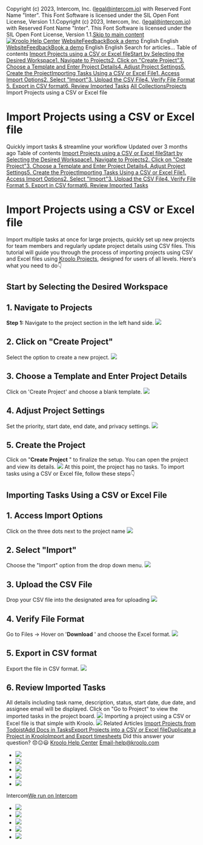 Copyright (c) 2023, Intercom, Inc. (legal@intercom.io) with Reserved Font Name "Inter". This Font Software is licensed under the SIL Open Font License, Version 1.1.Copyright (c) 2023, Intercom, Inc. (legal@intercom.io) with Reserved Font Name "Inter". This Font Software is licensed under the SIL Open Font License, Version 1.1.[Skip to main content](https://help.kroolo.com/en/articles/9647394-import-projects-using-a-csv-or-excel-file#main-content)
[![Kroolo Help Center](https://downloads.intercomcdn.com/i/o/h4qkzypg/611116/ee699fbf23fef0f6d8d4f666d84c/37cdcedd14003d8fdcfdeda0a05c09cb)](https://help.kroolo.com/en/)
[Website](https://kroolo.com/)[Feedback](https://kroolo.featurebase.app/)[Book a demo](https://kroolo.com/book-demo)
English
English
[Website](https://kroolo.com/)[Feedback](https://kroolo.featurebase.app/)[Book a demo](https://kroolo.com/book-demo)
English
English
Search for articles...
Table of contents
[Import Projects using a CSV or Excel file](https://help.kroolo.com/en/articles/9647394-import-projects-using-a-csv-or-excel-file#h_d7ca8dcc88)[Start by Selecting the Desired Workspace](https://help.kroolo.com/en/articles/9647394-import-projects-using-a-csv-or-excel-file#h_b33da37555)[1. Navigate to Projects](https://help.kroolo.com/en/articles/9647394-import-projects-using-a-csv-or-excel-file#h_aab1c91c9e)[2. Click on "Create Project"](https://help.kroolo.com/en/articles/9647394-import-projects-using-a-csv-or-excel-file#h_c4090f4162)[3. Choose a Template and Enter Project Details](https://help.kroolo.com/en/articles/9647394-import-projects-using-a-csv-or-excel-file#h_0dbf95c0b4)[4. Adjust Project Settings](https://help.kroolo.com/en/articles/9647394-import-projects-using-a-csv-or-excel-file#h_3ac73a820a)[5. Create the Project](https://help.kroolo.com/en/articles/9647394-import-projects-using-a-csv-or-excel-file#h_54996ef668)[Importing Tasks Using a CSV or Excel File](https://help.kroolo.com/en/articles/9647394-import-projects-using-a-csv-or-excel-file#h_8fc4916e12)[1. Access Import Options](https://help.kroolo.com/en/articles/9647394-import-projects-using-a-csv-or-excel-file#h_ad69291a72)[2. Select "Import"](https://help.kroolo.com/en/articles/9647394-import-projects-using-a-csv-or-excel-file#h_467146c738)[3. Upload the CSV File](https://help.kroolo.com/en/articles/9647394-import-projects-using-a-csv-or-excel-file#h_8ffcc6daea)[4. Verify File Format ](https://help.kroolo.com/en/articles/9647394-import-projects-using-a-csv-or-excel-file#h_97e37f244a)[5. Export in CSV format](https://help.kroolo.com/en/articles/9647394-import-projects-using-a-csv-or-excel-file#h_d821c50493)[6. Review Imported Tasks](https://help.kroolo.com/en/articles/9647394-import-projects-using-a-csv-or-excel-file#h_2ecbfa70a4)
[All Collections](https://help.kroolo.com/en/)[Projects](https://help.kroolo.com/en/collections/9118210-projects)
Import Projects using a CSV or Excel file
# Import Projects using a CSV or Excel file
Quickly import tasks & streamline your workflow
Updated over 3 months ago
Table of contents
[Import Projects using a CSV or Excel file](https://help.kroolo.com/en/articles/9647394-import-projects-using-a-csv-or-excel-file#h_d7ca8dcc88)[Start by Selecting the Desired Workspace](https://help.kroolo.com/en/articles/9647394-import-projects-using-a-csv-or-excel-file#h_b33da37555)[1. Navigate to Projects](https://help.kroolo.com/en/articles/9647394-import-projects-using-a-csv-or-excel-file#h_aab1c91c9e)[2. Click on "Create Project"](https://help.kroolo.com/en/articles/9647394-import-projects-using-a-csv-or-excel-file#h_c4090f4162)[3. Choose a Template and Enter Project Details](https://help.kroolo.com/en/articles/9647394-import-projects-using-a-csv-or-excel-file#h_0dbf95c0b4)[4. Adjust Project Settings](https://help.kroolo.com/en/articles/9647394-import-projects-using-a-csv-or-excel-file#h_3ac73a820a)[5. Create the Project](https://help.kroolo.com/en/articles/9647394-import-projects-using-a-csv-or-excel-file#h_54996ef668)[Importing Tasks Using a CSV or Excel File](https://help.kroolo.com/en/articles/9647394-import-projects-using-a-csv-or-excel-file#h_8fc4916e12)[1. Access Import Options](https://help.kroolo.com/en/articles/9647394-import-projects-using-a-csv-or-excel-file#h_ad69291a72)[2. Select "Import"](https://help.kroolo.com/en/articles/9647394-import-projects-using-a-csv-or-excel-file#h_467146c738)[3. Upload the CSV File](https://help.kroolo.com/en/articles/9647394-import-projects-using-a-csv-or-excel-file#h_8ffcc6daea)[4. Verify File Format ](https://help.kroolo.com/en/articles/9647394-import-projects-using-a-csv-or-excel-file#h_97e37f244a)[5. Export in CSV format](https://help.kroolo.com/en/articles/9647394-import-projects-using-a-csv-or-excel-file#h_d821c50493)[6. Review Imported Tasks](https://help.kroolo.com/en/articles/9647394-import-projects-using-a-csv-or-excel-file#h_2ecbfa70a4)
# Import Projects using a CSV or Excel file
Import multiple tasks at once for large projects, quickly set up new projects for team members and regularly update project details using CSV files.
This tutorial will guide you through the process of importing projects using CSV and Excel files using [Kroolo Projects](https://kroolo.com/features/projects), designed for users of all levels. Here's what you need to do👇
## Start by Selecting the Desired Workspace
## 1. Navigate to Projects
**Step 1:** Navigate to the project section in the left hand side. 
[![](https://kroolo-e0b70269b6e2.intercom-attachments-1.com/i/o/1122367659/fba234e05f189462fc5a163d/1d1ddc6d-0115-468b-b29b-b86253c142a6.gif?expires=1747842300&signature=cc5205ae4f700a5f969012b3a2e0746af2d48caaf6ce1476cdcc9de664e5cd22&req=dSElFMp4modaUPMW1HO4zYIex61XVMVx9OMc9rPhqVbAdnXiz5gvkR2AzzPK%0AIpVDoq9yANiQGfrvLFA%3D%0A)](https://kroolo-e0b70269b6e2.intercom-attachments-1.com/i/o/1122367659/fba234e05f189462fc5a163d/1d1ddc6d-0115-468b-b29b-b86253c142a6.gif?expires=1747842300&signature=cc5205ae4f700a5f969012b3a2e0746af2d48caaf6ce1476cdcc9de664e5cd22&req=dSElFMp4modaUPMW1HO4zYIex61XVMVx9OMc9rPhqVbAdnXiz5gvkR2AzzPK%0AIpVDoq9yANiQGfrvLFA%3D%0A)
## 2. Click on "Create Project"
Select the option to create a new project.
[![](https://kroolo-e0b70269b6e2.intercom-attachments-1.com/i/o/1122367664/80683eff54870b4f2f4d3aaf/201f7b60-9637-470f-b21b-f9d9322e3d90.png?expires=1747842300&signature=7eef85107173aeab1c971cc4058b1c661f5beccd0a046f2f4718dc42a309f4ae&req=dSElFMp4modZXfMW1HO4zetPBYcduaP7zm3HVbP5LIV2gdAiuvaOUktIjE0p%0An9ds8II%2Fg%2FsPfHKj%2FJg%3D%0A)](https://kroolo-e0b70269b6e2.intercom-attachments-1.com/i/o/1122367664/80683eff54870b4f2f4d3aaf/201f7b60-9637-470f-b21b-f9d9322e3d90.png?expires=1747842300&signature=7eef85107173aeab1c971cc4058b1c661f5beccd0a046f2f4718dc42a309f4ae&req=dSElFMp4modZXfMW1HO4zetPBYcduaP7zm3HVbP5LIV2gdAiuvaOUktIjE0p%0An9ds8II%2Fg%2FsPfHKj%2FJg%3D%0A)
## 3. Choose a Template and Enter Project Details
Click on 'Create Project' and choose a blank template.
[![](https://kroolo-e0b70269b6e2.intercom-attachments-1.com/i/o/1122367667/4ae99cbc03e58aa32f602471/3574b399-a22a-4a34-9b3d-f72e3e0b9c91.gif?expires=1747842300&signature=407fc44a787c9d3eb0645289b9f5e8d215d9af2290b34b5c8a9ffc1ee1e5045f&req=dSElFMp4modZXvMW1HO4zXuIoDnztpW0A5g2UnJkjIoZLMlxvtSvHFwkMBaC%0Auz2JnIS9BdY3H11WHJs%3D%0A)](https://kroolo-e0b70269b6e2.intercom-attachments-1.com/i/o/1122367667/4ae99cbc03e58aa32f602471/3574b399-a22a-4a34-9b3d-f72e3e0b9c91.gif?expires=1747842300&signature=407fc44a787c9d3eb0645289b9f5e8d215d9af2290b34b5c8a9ffc1ee1e5045f&req=dSElFMp4modZXvMW1HO4zXuIoDnztpW0A5g2UnJkjIoZLMlxvtSvHFwkMBaC%0Auz2JnIS9BdY3H11WHJs%3D%0A)
## 4. Adjust Project Settings
Set the priority, start date, end date, and privacy settings.
[![](https://kroolo-e0b70269b6e2.intercom-attachments-1.com/i/o/1122367669/80a6480af5e49b1983301331/c93c9942-0b1d-49c6-8f3d-0510b45198b5.gif?expires=1747842300&signature=4c5846264356cad95e173b9888808473eea643f41f12070094f54495962337b3&req=dSElFMp4modZUPMW1HO4zTfIwew10vaeRrr0GvWXKH5YGQpVWwkyvuCp2umH%0AK2k5BWwvccfNKe7Q4dQ%3D%0A)](https://kroolo-e0b70269b6e2.intercom-attachments-1.com/i/o/1122367669/80a6480af5e49b1983301331/c93c9942-0b1d-49c6-8f3d-0510b45198b5.gif?expires=1747842300&signature=4c5846264356cad95e173b9888808473eea643f41f12070094f54495962337b3&req=dSElFMp4modZUPMW1HO4zTfIwew10vaeRrr0GvWXKH5YGQpVWwkyvuCp2umH%0AK2k5BWwvccfNKe7Q4dQ%3D%0A)
## 5. Create the Project
Click on "**Create** **Project** " to finalize the setup. You can open the project and view its details.
[![](https://kroolo-e0b70269b6e2.intercom-attachments-1.com/i/o/1122367675/9dd77c1eb75050bcd43ed2b3/061954db-e85a-436e-b1af-3b18ec504ba6.png?expires=1747842300&signature=f9e5bf90368b8a2c71abfba2026c1468aeff404223eb23f6bdd3e138bd45c95b&req=dSElFMp4modYXPMW1HO4zcEUHSzVNZZGDErQmw6m0jLmejN%2FcLmIc41ffHk3%0ApNUTdU0o28z11qn%2FaoQ%3D%0A)](https://kroolo-e0b70269b6e2.intercom-attachments-1.com/i/o/1122367675/9dd77c1eb75050bcd43ed2b3/061954db-e85a-436e-b1af-3b18ec504ba6.png?expires=1747842300&signature=f9e5bf90368b8a2c71abfba2026c1468aeff404223eb23f6bdd3e138bd45c95b&req=dSElFMp4modYXPMW1HO4zcEUHSzVNZZGDErQmw6m0jLmejN%2FcLmIc41ffHk3%0ApNUTdU0o28z11qn%2FaoQ%3D%0A)
At this point, the project has no tasks. To import tasks using a CSV or Excel file, follow these steps👇
## Importing Tasks Using a CSV or Excel File
## 1. Access Import Options
Click on the three dots next to the project name
[![](https://kroolo-e0b70269b6e2.intercom-attachments-1.com/i/o/1122367676/771e1e44cc7c7d025c4cf814/622a69f7-483f-4bd1-85fb-cd21ba259e24.gif?expires=1747842300&signature=76fc829a2476c4962ccdd37718e22b0c3210b8bb63369a554cdd499d62cb1a74&req=dSElFMp4modYX%2FMW1HO4zePM%2BKJdB%2BZWLaQaER%2FoD5JM%2Bj%2FxwcIYFO88p4P4%0ARB0xd0Q7FO%2FFtZkN4Ic%3D%0A)](https://kroolo-e0b70269b6e2.intercom-attachments-1.com/i/o/1122367676/771e1e44cc7c7d025c4cf814/622a69f7-483f-4bd1-85fb-cd21ba259e24.gif?expires=1747842300&signature=76fc829a2476c4962ccdd37718e22b0c3210b8bb63369a554cdd499d62cb1a74&req=dSElFMp4modYX%2FMW1HO4zePM%2BKJdB%2BZWLaQaER%2FoD5JM%2Bj%2FxwcIYFO88p4P4%0ARB0xd0Q7FO%2FFtZkN4Ic%3D%0A)
## 2. Select "Import"
Choose the "Import" option from the drop down menu.
[![](https://kroolo-e0b70269b6e2.intercom-attachments-1.com/i/o/1122367678/33dee46185caf69d2aacafdd/a2e2205d-17a5-4bcc-867d-611a0ec1c9c2.gif?expires=1747842300&signature=18036867e1b5de4449182c7189c6502b6842cdfcd05188cf4c61e7f7fefb26a7&req=dSElFMp4modYUfMW1HO4zY4qiXTxLTT4fhZ1HvyMMbwoZ6Et%2BNxFNADKPWAk%0A8CnSfr3a1e%2FwU684JCI%3D%0A)](https://kroolo-e0b70269b6e2.intercom-attachments-1.com/i/o/1122367678/33dee46185caf69d2aacafdd/a2e2205d-17a5-4bcc-867d-611a0ec1c9c2.gif?expires=1747842300&signature=18036867e1b5de4449182c7189c6502b6842cdfcd05188cf4c61e7f7fefb26a7&req=dSElFMp4modYUfMW1HO4zY4qiXTxLTT4fhZ1HvyMMbwoZ6Et%2BNxFNADKPWAk%0A8CnSfr3a1e%2FwU684JCI%3D%0A)
## 3. Upload the CSV File
Drop your CSV file into the designated area for uploading
[![](https://kroolo-e0b70269b6e2.intercom-attachments-1.com/i/o/1122367680/c7409c3d699a35d2eb60a935/71450e68-b282-480c-b0e9-f3b69bcf5325.gif?expires=1747842300&signature=c7e00dbc832483bcc168cdc5f2d2aafd6f017b7883ce63a5d9b0a01028405c8c&req=dSElFMp4modXWfMW1HO4zWO4lVwdvkxGHQzzla%2BeZhaeNX34L31LhCWrasd9%0AXV4rYFuL3uEQalKQe0A%3D%0A)](https://kroolo-e0b70269b6e2.intercom-attachments-1.com/i/o/1122367680/c7409c3d699a35d2eb60a935/71450e68-b282-480c-b0e9-f3b69bcf5325.gif?expires=1747842300&signature=c7e00dbc832483bcc168cdc5f2d2aafd6f017b7883ce63a5d9b0a01028405c8c&req=dSElFMp4modXWfMW1HO4zWO4lVwdvkxGHQzzla%2BeZhaeNX34L31LhCWrasd9%0AXV4rYFuL3uEQalKQe0A%3D%0A)
## 4. Verify File Format 
Go to Files -> Hover on '**Download** ' and choose the Excel format. 
[![](https://kroolo-e0b70269b6e2.intercom-attachments-1.com/i/o/1122367681/f305065a106168f51f00923a/1fbca2d0-66fa-4b3d-ad97-16e8529dcc37.gif?expires=1747842300&signature=da885121246e89f97edf0b2be8feaeddf78c80f142d0dd139883e7c60c2f6b78&req=dSElFMp4modXWPMW1HO4zWHolxVUiOWShEOxMs2Y9YnyrQblPfQts%2FVxijiQ%0ANMPt4wjjFcHutJvDlwU%3D%0A)](https://kroolo-e0b70269b6e2.intercom-attachments-1.com/i/o/1122367681/f305065a106168f51f00923a/1fbca2d0-66fa-4b3d-ad97-16e8529dcc37.gif?expires=1747842300&signature=da885121246e89f97edf0b2be8feaeddf78c80f142d0dd139883e7c60c2f6b78&req=dSElFMp4modXWPMW1HO4zWHolxVUiOWShEOxMs2Y9YnyrQblPfQts%2FVxijiQ%0ANMPt4wjjFcHutJvDlwU%3D%0A)
## **5.** Export in CSV format
Export the file in CSV format. 
[![](https://kroolo-e0b70269b6e2.intercom-attachments-1.com/i/o/1122367684/e749451713a113f27b39a188/3b9f5cde-7148-44cd-b9e2-50c52b0aba2e.gif?expires=1747842300&signature=21b29fe5a897da9fbc3c613733809cfbd2d43e72efc6a78f184b76c4297aa8d0&req=dSElFMp4modXXfMW1HO4zS3PTMKf6pSbiAS7%2BYBhNBBwfwSxSdwaaNZZURPM%0AwvD5lNOd4GsbwbHNxNQ%3D%0A)](https://kroolo-e0b70269b6e2.intercom-attachments-1.com/i/o/1122367684/e749451713a113f27b39a188/3b9f5cde-7148-44cd-b9e2-50c52b0aba2e.gif?expires=1747842300&signature=21b29fe5a897da9fbc3c613733809cfbd2d43e72efc6a78f184b76c4297aa8d0&req=dSElFMp4modXXfMW1HO4zS3PTMKf6pSbiAS7%2BYBhNBBwfwSxSdwaaNZZURPM%0AwvD5lNOd4GsbwbHNxNQ%3D%0A)
## 6. Review Imported Tasks
All details including task name, description, status, start date, due date, and assignee email will be displayed.
Click on "Go to Project" to view the imported tasks in the project board.
[![](https://kroolo-e0b70269b6e2.intercom-attachments-1.com/i/o/1122367687/3caf09a2b080364b06f8307e/c1f177af-3c7c-4d82-9aea-3c2cef902926.gif?expires=1747842300&signature=1a2c8088c26d1979685d1b0876b0f8bce357920ac9aa9c1c33f378d5581c6760&req=dSElFMp4modXXvMW1HO4zf1ZwgyCYhfZY2zpoG1H2JRIknHUCu6ArllePyzS%0AI0L%2FXgFS0lZoIu1l1pg%3D%0A)](https://kroolo-e0b70269b6e2.intercom-attachments-1.com/i/o/1122367687/3caf09a2b080364b06f8307e/c1f177af-3c7c-4d82-9aea-3c2cef902926.gif?expires=1747842300&signature=1a2c8088c26d1979685d1b0876b0f8bce357920ac9aa9c1c33f378d5581c6760&req=dSElFMp4modXXvMW1HO4zf1ZwgyCYhfZY2zpoG1H2JRIknHUCu6ArllePyzS%0AI0L%2FXgFS0lZoIu1l1pg%3D%0A)
Importing a project using a CSV or Excel file is that simple with Kroolo.
[![](https://downloads.intercomcdn.com/i/o/1154200936/c1946b525dd6dffb12065177/cta+2.png?expires=1747842300&signature=6338be5c602b508cd8883b0d38ce800e93a37f9e063b50bb4dd201968f463329&req=dSEiEst%2BnYhcX%2FMW1HO4zSvQynMR9IoNrXySKyrunqDcZFMU3%2BucMLDbFgH6%0AeZm%2FkcMMJnNjRm3Wnxo%3D%0A)](https://kroolo.com/)
Related Articles
[Import Projects from Todoist](https://help.kroolo.com/en/articles/9387813-import-projects-from-todoist)[Add Docs in Tasks](https://help.kroolo.com/en/articles/9501735-add-docs-in-tasks)[Export Projects into a CSV or Excel file](https://help.kroolo.com/en/articles/9560671-export-projects-into-a-csv-or-excel-file)[Duplicate a Project in Kroolo](https://help.kroolo.com/en/articles/9812816-duplicate-a-project-in-kroolo)[Import and Export timesheets](https://help.kroolo.com/en/articles/10616027-import-and-export-timesheets)
Did this answer your question?
😞😐😃
[Kroolo Help Center](https://help.kroolo.com/en/)
Email-help@kroolo.com
  * [![](https://intercom.help/kroolo/assets/svg/icon:social-facebook/FFFFFF)](https://www.facebook.com/profile.php?id=61553808299270)
  * [![](https://intercom.help/kroolo/assets/svg/icon:social-linkedin/FFFFFF)](https://www.linkedin.com/company/getkroolo)
  * [![](https://intercom.help/kroolo/assets/svg/icon:social-instagram/FFFFFF)](https://www.instagram.com/getkroolo)
  * [![](https://intercom.help/kroolo/assets/svg/icon:social-youtube/FFFFFF)](https://www.youtube.com/@getkroolo/featured)
  * [![](https://intercom.help/kroolo/assets/svg/icon:social-twitter-x/FFFFFF)](https://www.twitter.com/getkroolo)


Intercom[We run on Intercom](https://www.intercom.com/intercom-link?company=Kroolo&solution=customer-support&utm_campaign=intercom-link&utm_content=We+run+on+Intercom&utm_medium=help-center&utm_referrer=https%3A%2F%2Fhelp.kroolo.com%2Fen%2Farticles%2F9647394-import-projects-using-a-csv-or-excel-file&utm_source=desktop-web)
  * [![](https://intercom.help/kroolo/assets/svg/icon:social-facebook/FFFFFF)](https://www.facebook.com/profile.php?id=61553808299270)
  * [![](https://intercom.help/kroolo/assets/svg/icon:social-linkedin/FFFFFF)](https://www.linkedin.com/company/getkroolo)
  * [![](https://intercom.help/kroolo/assets/svg/icon:social-instagram/FFFFFF)](https://www.instagram.com/getkroolo)
  * [![](https://intercom.help/kroolo/assets/svg/icon:social-youtube/FFFFFF)](https://www.youtube.com/@getkroolo/featured)
  * [![](https://intercom.help/kroolo/assets/svg/icon:social-twitter-x/FFFFFF)](https://www.twitter.com/getkroolo)


